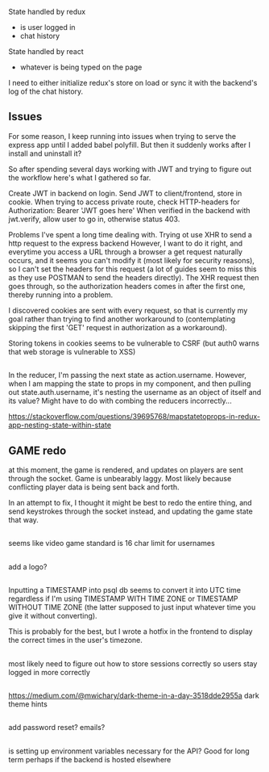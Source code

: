 State handled by redux
- is user logged in
- chat history

State handled by react
- whatever is being typed on the page

I need to either initialize redux's store on load or sync it with the backend's log of the chat history.


## Issues

For some reason, I keep running into issues when trying to serve the express app until I added babel polyfill.
But then it suddenly works after I install and uninstall it?

So after spending several days working with JWT and trying to figure out the workflow here's what I gathered so far.

Create JWT in backend on login.
Send JWT to client/frontend, store in cookie.
When trying to access private route, check HTTP-headers for Authorization: Bearer 'JWT goes here'
When verified in the backend with jwt.verify, allow user to go in, otherwise status 403.

Problems I've spent a long time dealing with.
Trying ot use XHR to send a http request to the express backend
However, I want to do it right, and everytime you access a URL through a browser a get request naturally occurs, and it seems you can't modify it (most likely for security reasons), so I can't set the headers for this request (a lot of guides seem to miss this as they use POSTMAN to send the headers directly).
The XHR request then goes through, so the authorization headers comes in after the first one, thereby running into a problem.

I discovered cookies are sent with every request, so that is currently my goal rather than trying to find another workaround to (contemplating skipping the first 'GET' request in authorization as a workaround).

Storing tokens in cookies seems to be vulnerable to CSRF (but auth0 warns that web storage is vulnerable to XSS)

##

In the reducer, I'm passing the next state as action.username. However, when I am mapping the state to props in my component, and then pulling out state.auth.username, it's nesting the username as an object of itself and its value? Might have to do with combing the reducers incorrectly...

https://stackoverflow.com/questions/39695768/mapstatetoprops-in-redux-app-nesting-state-within-state


## GAME redo
at this moment, the game is rendered, and updates on players are sent through the socket.
Game is unbearably laggy. Most likely because conflicting player data is being sent back and forth.

In an attempt to fix, I thought it might be best to redo the entire thing, and send keystrokes through the socket instead, and updating the game state that way.


##

seems like video game standard is 16 char limit for usernames


##

add a logo? 

## 

Inputting a TIMESTAMP into psql db seems to convert it into UTC time regardless if I'm using TIMESTAMP WITH TIME ZONE or TIMESTAMP WITHOUT TIME ZONE (the latter supposed to just input whatever time you give it without converting).

This is probably for the best, but I wrote a hotfix in the frontend to display the correct times in the user's timezone.


##

most likely need to figure out how to store sessions correctly so users stay logged in more correctly

##

https://medium.com/@mwichary/dark-theme-in-a-day-3518dde2955a
dark theme hints

##

add password reset?
emails?


## 

is setting up environment variables necessary for the API? Good for long term perhaps if the backend is hosted elsewhere